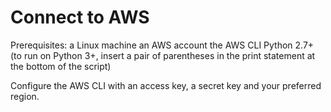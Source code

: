 # Connect to AWS
Prerequisites:
a Linux machine
an AWS account
the AWS CLI
Python 2.7+ (to run on Python 3+, insert a pair of parentheses in the print statement at the bottom of the script)

Configure the AWS CLI with an access key, a secret key and your preferred region.
